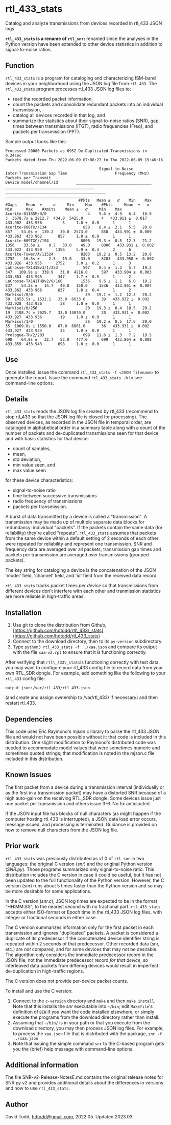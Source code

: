 # rtl\_433\_stats
Catalog and analyze transmissions from devices recorded in rtl_433 JSON logs

**`rtl_433_stats` is a rename of `rtl_snr`:** renamed since the analyses in the Python version have been extended to other device statistics in addition to signal-to-noise ratios.

## Function
`rtl_433_stats` is a program for cataloging and characterizing ISM-band devices in your neighborhood using the JSON log file from `rtl_433`.  The `rtl_433_stats` program processes rtl\_433 JSON log files to:

* read the recorded packet information,
* count the packets and consolidate redundant packets into an individual transmission, 
* catalog all devices recorded in that log, and
* summarize the statistics about their signal-to-noise ratios (SNR), gap times between transmissions (ITGT), radio frequencies (Freq), and packets per transmission (PPT). 
 
 
Sample output looks like this:

```
Processed 20000 Packets as 6952 De-Duplicated Transmissions in  0.24sec 
Packets dated from Thu 2022-06-09 07:08:27 to Thu 2022-06-09 19:46:16

                                         Signal-to-Noise                 Inter-Transmission Gap Time                     Frequency (MHz)                         Packets per Transmit          
Device model/channel/id        _________________________________   _______________________________________   ____________________________________________   ____________________________________
                                #Pkts   Mean ±   𝜎    Min    Max    #Gaps    Mean  ±     𝜎     Min     Max    #Pkts     Mean  ±   𝜎          Min      Max    #Xmits    Mean ±   𝜎     Min    Max
Acurite-01185M/0/0                  4    9.6 ±  4.9   6.4   16.9        3  3678.7s ± 2812.7  434.0  5425.0        4   433.911 ±  0.017   433.902  433.936         3     1.0 ±  0.0      1      1
Acurite-606TX//134                858    8.4 ±  2.1   5.5   20.0      857    53.0s ±  139.2   30.0  2573.0      858   433.901 ±  0.009   433.863  433.962       857     1.0 ±  0.0      1      1
Acurite-609TXC//194              8006   19.3 ±  0.5  12.3   21.2     1356    33.5s ±    0.7   33.0    49.0     8006   433.931 ±  0.002   433.922  433.950      1356     5.9 ±  0.4      2      6
Acurite-Tower/A/11524            8203   19.2 ±  0.5  13.2   20.8     2752    16.5s ±    2.5   15.0    33.0     8203   433.950 ±  0.002   433.926  433.955      2752     3.0 ±  0.2      1      3
LaCrosse-TX141Bv3/1/253           597    8.4 ±  1.3   5.7   19.2      347   109.9s ±  338.9   31.0  4216.0      597   433.904 ±  0.003   433.863  433.945       347     1.7 ±  0.5      1      2
LaCrosse-TX141THBv2/0/168        1536    9.6 ±  1.1   6.0   19.2      837    54.2s ±   14.7   49.0   150.0     1536   433.961 ±  0.004   433.862  433.966       837     1.8 ±  0.4      1      2
Markisol/0/0                       39   19.1 ±  1.2  12.3   20.2       38  1053.5s ± 1532.1   33.0  6633.0       39   433.932 ±  0.002   433.928  433.936        38     1.0 ±  0.0      1      1
Markisol/0/256                     20   19.3 ±  0.4  18.5   20.2       19  2108.7s ± 3625.7   33.0 14070.0       20   433.931 ±  0.002   433.927  433.936        19     1.0 ±  0.0      1      1
Markisol/1/0                       36   19.2 ±  0.5  17.6   20.0       35  1009.8s ± 1550.0   67.0  6801.0       36   433.931 ±  0.002   433.927  433.934        35     1.0 ±  0.0      1      1
Prologue-TH/2/203                 699   11.6 ±  1.3   7.2   19.5      698    64.9s ±   32.7   52.0   477.0      699   433.864 ±  0.008   433.859  433.943       698     1.0 ±  0.0      1      1
```

## Use

Once installed, issue the command `rtl_433_stats -f <JSON filename>` to generate the report.  Issue the command `rtl_433_stats -h` to see command-line options.

## Details

`rtl_433_stats` reads the JSON log file created by rtl\_433 (recommend to stop rtl_433 so that the JSON log file is closed for processing). The observed devices, as recorded in the JSON file in temporal order, are cataloged in alphabetical order in a summary table along with a count of the number of packets and de-duplicated transmissions seen for that device and with basic statistics for that device:

* count of samples,
* mean, 
* std deviation, 
* min value seen, and 
* max value seen

for these device characteristics:

* signal-to-noise ratio
* time between successive transmissions
* radio frequency of transmissions
* packets per transmission.

A burst of data transmitted by a device is called a "transmission".  A transmission may be made up of multiple separate data blocks for redundancy: individual "packets". If the packets contain the same data (for reliability) they're called "repeats".  `rtl_433_stats` assumes that packets from the same device within a default setting of 2 seconds of each other were repeated for reliability and represent one transmission.  SNR and frequency data are averaged over all packets; transmission gap times and packets per transmission are averaged over transmissions (grouped packets).

The key string for cataloging a device is the concatenation of the JSON 'model' field, 'channel' field, and 'id' field from the received data record.

`rtl_433_stats` tracks packet times _per device_ so that transmissions from different devices don't interfere with each other and tranmission statistics are more reliable in high-traffic areas.

## Installation
1. Use git to clone the distribution from Github, [https://github.com/hdtodd/rtl\_433\_stats](https://github.com/hdtodd/rtl_433_stats)  
2. Connect to the download directory, then to its `py-version` subdirectory.
3. Type `python3 rtl_433_stats -f ../xaa.json` and compare its output with the file `xaa-v2.rpt` to ensure that it is functioning correctly.

After verifying that `rtl\_433\_stats`is functioning correctly with test data, you may want to configure your rtl\_433 config file to record data from your own RTL_SDR dongle.  For example, add something like the following to your `rtl_433` config file:
```
output json:/var/rtl_433/rtl_433.json
```
(and create and assign ownership to /var/rtl\_433/ if necessary) and then restart rtl\_433.

## Dependencies
This code uses Eric Raymond's mjson.c library to parse the rtl_433 JSON file and would not have been possible without it: that code is included in this distribution.  One slight modification to Raymond's distributed code was needed to accommodate model values that were sometimes numeric and sometimes quoted strings; that modification is noted in the mjson.c file included in this distribution.

## Known Issues

The first packet from a device during a transmission interval (individually or as the first in a transmission packet) may have a distorted SNR because of a high auto-gain on the receiving RTL\_SDR dongle.  Some devices issue just one packet per transmission and others issue 3-6.  No fix anticipated.

If the JSON input file has blocks of null characters (as might happen if the computer hosting rtl\_433 is interrupted), a JSON data load error occurs, message issued, and processing is terminated.  Guidance is provided on how to remove null characters from the JSON log file.

## Prior work

`rtl_433_stats` was previously distributed as v1.0 of `rtl_snr` in two languages: the original C version (*snr*) and the original Python version (*SNR.py*).  Those programs summarized only signal-to-noise ratio. This distribution includes the C version in case it could be useful, but it has not been updated to the full functionality of the Python version.  However, the C version (*snr*) runs about 5 times faster than the Python version and so may be more desirable for some applications.  

In the C version (*snr.c*), JSON log times are expected to be in the format "HH:MM:SS", to the nearest second with no fractional part.  `rtl_433_stats` accepts either ISO-format or Epoch time in the rtl_433 JSON log files, with integer or fractional seconds in either case.

The C version summarizes information only for the first packet in each transmission and ignores "duplicated" packets.  A packet is considered a duplicate of its predecessor if the concatenated device identifier string is repeated within 2 seconds of that predecessor.  Other recorded data (snr, etc.) are *not* compared, and for some devices that may not be desirable.  The algorithm only considers the immediate predecessor record in the JSON file, not the immediate predecessor record *for that device*, so interleaved data packets from differing devices would result in imperfect de-duplication in high-traffic regions. 

The C version does not provide per-device packet counts. 

To install and use the C version:

1. Connect to the `c-version` directory and `make` and then `make install`.  Note that this installs the *snr* executable into `~/bin`; edit `Makefile`'s definition of `BIN` if you want the code installed elsewhere, or simply execute the programs from the download directory rather than install.
2. Assuming that `~/bin/` is in your path or that you execute from the download directory, you may then process JSON log files.  For example, to process the `xaa.json` file that is distributed with the package, `snr -f ../xaa.json`
3.  Note that issuing the simple command `snr` to the C-based program gets you the (brief) help message with command-line options.

## Additional information

The file SNR-v2-Release-NotesE.md contains the original release notes for SNR.py v2 and provides additional details about the differences in versions and how to use `rtl_433_stats`.

## Author
David Todd, hdtodd@gmail.com, 2022.05.  Updated 2023.03.





